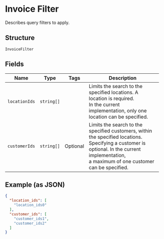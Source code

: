 
# Invoice Filter

Describes query filters to apply.

## Structure

`InvoiceFilter`

## Fields

| Name | Type | Tags | Description |
|  --- | --- | --- | --- |
| `locationIds` | `string[]` |  | Limits the search to the specified locations. A location is required.<br>In the current implementation, only one location can be specified. |
| `customerIds` | `string[]` | Optional | Limits the search to the specified customers, within the specified locations.<br>Specifying a customer is optional. In the current implementation,<br>a maximum of one customer can be specified. |

## Example (as JSON)

```json
{
  "location_ids": [
    "location_ids0"
  ],
  "customer_ids": [
    "customer_ids1",
    "customer_ids2"
  ]
}
```

